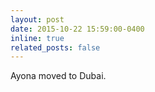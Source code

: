 ```yaml
---
layout: post
date: 2015-10-22 15:59:00-0400
inline: true
related_posts: false
---
```


Ayona moved to Dubai.
